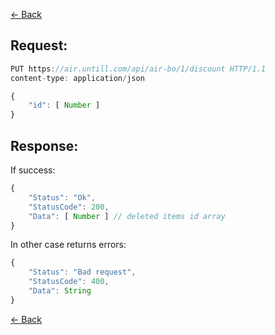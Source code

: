 [← Back](README.md)

## Request:

```javascript
PUT https://air.untill.com/api/air-bo/1/discount HTTP/1.1
content-type: application/json

{
    "id": [ Number ]
}
```

## Response: 

If success:

```javascript
{
    "Status": "Ok",
    "StatusCode": 200,
    "Data": [ Number ] // deleted items id array
}
```

In other case returns errors:

```javascript
{
    "Status": "Bad request",
    "StatusCode": 400,
    "Data": String
}
```

[← Back](README.md)